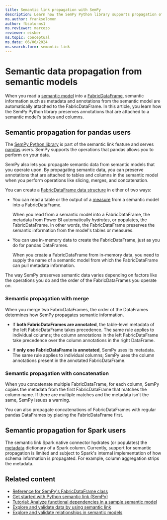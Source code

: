 ```yaml
---
title: Semantic link propagation with SemPy
description: Learn how the SemPy Python library supports propagation of metadata attached to semantic models you operate on.
ms.author: franksolomon
author: fbsolo-ms1
ms.reviewer: marcozo
reviewer: eisber
ms.topic: conceptual
ms.date: 06/06/2024
ms.search.form: semantic link
---
```


# Semantic data propagation from semantic models

When you read a [semantic model](/power-bi/connect-data/service-datasets-understand) into a [FabricDataFrame](semantic-link-overview.md#fabricdataframe-data-structure), semantic information such as metadata and annotations from the semantic model are automatically attached to the FabricDataFrame.
In this article, you learn how the SemPy Python library preserves annotations that are attached to a semantic model's tables and columns.

## Semantic propagation for pandas users

The [SemPy Python library](/python/api/semantic-link-sempy) is part of the semantic link feature and serves [pandas](https://pandas.pydata.org/) users. SemPy supports the operations that pandas allows you to perform on your data.

SemPy also lets you propagate semantic data from semantic models that you operate upon.
By propagating semantic data, you can preserve annotations that are attached to tables and columns in the semantic model when you perform operations like slicing, merges, and concatenation.

You can create a [FabricDataFrame data structure](semantic-link-overview.md#fabricdataframe-data-structure) in either of two ways:

- You can read a table or the output of a [measure](/power-bi/transform-model/desktop-measures) from a semantic model into a FabricDataFrame.

  When you read from a semantic model into a FabricDataFrame, the metadata from Power BI automatically *hydrates*, or populates, the FabricDataFrame. In other words, the FabricDataFrame preserves the semantic information from the model's tables or measures.

- You can use in-memory data to create the FabricDataFrame, just as you do for pandas DataFrames.

  When you create a FabricDataFrame from in-memory data, you need to supply the name of a semantic model from which the FabricDataFrame can pull metadata information.

The way SemPy preserves semantic data varies depending on factors like the operations you do and the order of the FabricDataFrames you operate on.

### Semantic propagation with merge

When you merge two FabricDataFrames, the order of the DataFrames determines how SemPy propagates semantic information.

- If **both FabricDataFrames are annotated**, the table-level metadata of the left FabricDataFrame takes precedence. The same rule applies to individual columns; the column annotations in the left FabricDataFrame take precedence over the column annotations in the right DataFrame.

- If **only one FabricDataFrame is annotated**, SemPy uses its metadata. The same rule applies to individual columns; SemPy uses the column annotations present in the annotated FabricDataFrame.

### Semantic propagation with concatenation

When you concatenate multiple FabricDataFrame, for each column, SemPy copies the metadata from the first FabricDataFrame that matches the column name. If there are multiple matches and the metadata isn't the same, SemPy issues a warning.

You can also propagate concatenations of FabricDataFrames with regular pandas DataFrames by placing the FabricDataFrame first.

## Semantic propagation for Spark users

The semantic link Spark native connector hydrates (or populates) the [metadata](https://spark.apache.org/docs/latest/api/python/reference/pyspark.sql/api/pyspark.sql.types.StructField.html) dictionary of a Spark column.
Currently, support for semantic propagation is limited and subject to Spark's internal implementation of how schema information is propagated.
For example, column aggregation strips the metadata.

## Related content

- [Reference for SemPy's FabricDataFrame class](/python/api/semantic-link-sempy/sempy.fabric.fabricdataframe)
- [Get started with Python semantic link (SemPy)](/python/api/semantic-link/overview-semantic-link)
- [Tutorial: Analyze functional dependencies in a sample semantic model](tutorial-power-bi-dependencies.md)
- [Explore and validate data by using semantic link](semantic-link-validate-data.md)
- [Explore and validate relationships in semantic models](semantic-link-validate-relationship.md)
